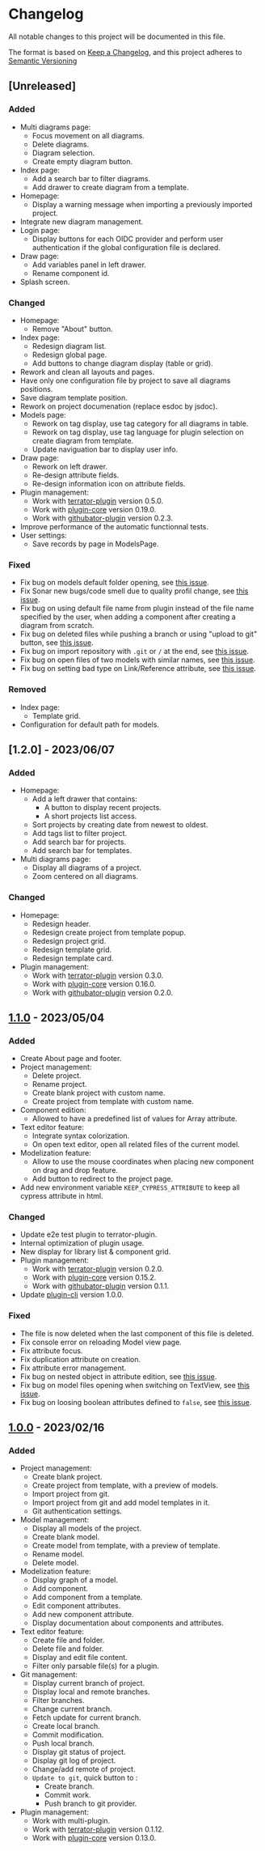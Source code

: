 # Changelog

All notable changes to this project will be documented in this file.

The format is based on [Keep a Changelog](https://keepachangelog.com/en/1.0.0/),
and this project adheres to [Semantic Versioning](https://semver.org/spec/v2.0.0.html)

## [Unreleased]

### Added

* Multi diagrams page:
  * Focus movement on all diagrams.
  * Delete diagrams.
  * Diagram selection.
  * Create empty diagram button.
* Index page:
  * Add a search bar to filter diagrams.
  * Add drawer to create diagram from a template.
* Homepage:
  * Display a warning message when importing a previously imported project.
* Integrate new diagram management.
* Login page:
  * Display buttons for each OIDC provider and perform user authentication if the global configuration file is declared.
* Draw page:
  * Add variables panel in left drawer.
  * Rename component id.
* Splash screen.

### Changed

* Homepage:
  * Remove "About" button.
* Index page:
  * Redesign diagram list.
  * Redesign global page.
  * Add buttons to change diagram display (table or grid).
* Rework and clean all layouts and pages.
* Have only one configuration file by project to save all diagrams positions.
* Save diagram template position.
* Rework on project documenation (replace esdoc by jsdoc).
* Models page:
  * Rework on tag display, use tag category for all diagrams in table.
  * Rework on tag display, use tag language for plugin selection on create diagram from template.
  * Update naviguation bar to display user info.
* Draw page:
  * Rework on left drawer.
  * Re-design attribute fields.
  * Re-design information icon on attribute fields.
* Plugin management:
  * Work with [terrator-plugin](https://github.com/ditrit/terrator-plugin/tree/0.5.0) version 0.5.0.
  * Work with [plugin-core](https://github.com/ditrit/leto-modelizer-plugin-core/tree/0.19.0) version 0.19.0.
  * Work with [githubator-plugin](https://github.com/ditrit/githubator-plugin/tree/0.2.3) version 0.2.3.
* Improve performance of the automatic functionnal tests.
* User settings:
  * Save records by page in ModelsPage.

### Fixed

* Fix bug on models default folder opening, see [this issue](https://github.com/ditrit/leto-modelizer/issues/303).
* Fix Sonar new bugs/code smell due to quality profil change, see [this issue](https://github.com/ditrit/leto-modelizer/issues/322).
* Fix bug on using default file name from plugin instead of the file name specified by the user, when adding a component after creating a diagram from scratch.
* Fix bug on deleted files while pushing a branch or using "upload to git" button, see [this issue](https://github.com/ditrit/leto-modelizer/issues/358).
* Fix bug on import repository with `.git` or `/` at the end, see [this issue](https://github.com/ditrit/leto-modelizer/issues/368).
* Fix bug on open files of two models with similar names, see [this issue](https://github.com/ditrit/leto-modelizer/issues/370).
* Fix bug on setting bad type on Link/Reference attribute, see [this issue](https://github.com/ditrit/leto-modelizer-plugin-core/issues/188).

### Removed

* Index page:
  * Template grid.
* Configuration for default path for models.

## [1.2.0] - 2023/06/07

### Added

* Homepage:
  * Add a left drawer that contains:
    * A button to display recent projects.
    * A short projects list access.
  * Sort projects by creating date from newest to oldest.
  * Add tags list to filter project.
  * Add search bar for projects.
  * Add search bar for templates.
* Multi diagrams page:
  * Display all diagrams of a project.
  * Zoom centered on all diagrams.

### Changed

* Homepage:
  * Redesign header.
  * Redesign create project from template popup.
  * Redesign project grid.
  * Redesign template grid.
  * Redesign template card.
* Plugin management:
  * Work with [terrator-plugin](https://github.com/ditrit/terrator-plugin/tree/0.3.0) version 0.3.0.
  * Work with [plugin-core](https://github.com/ditrit/leto-modelizer-plugin-core/tree/0.16.0) version 0.16.0.
  * Work with [githubator-plugin](https://github.com/ditrit/githubator-plugin/tree/0.2.0) version 0.2.0.

## [1.1.0] - 2023/05/04

### Added

* Create About page and footer.
* Project management:
  * Delete project.
  * Rename project.
  * Create blank project with custom name.
  * Create project from template with custom name.
* Component edition:
  * Allowed to have a predefined list of values for Array attribute.
* Text editor feature:
  * Integrate syntax colorization.
  * On open text editor, open all related files of the current model.
* Modelization feature:
  * Allow to use the mouse coordinates when placing new component on drag and drop feature.
  * Add button to redirect to the project page.
* Add new environment variable `KEEP_CYPRESS_ATTRIBUTE` to keep all cypress attribute in html.

### Changed

* Update e2e test plugin to terrator-plugin.
* Internal optimization of plugin usage.
* New display for library list & component grid.
* Plugin management:
  * Work with [terrator-plugin](https://github.com/ditrit/terrator-plugin/tree/0.2.0) version 0.2.0.
  * Work with [plugin-core](https://github.com/ditrit/leto-modelizer-plugin-core/tree/0.15.2) version 0.15.2.
  * Work with [githubator-plugin](https://github.com/ditrit/githubator-plugin/tree/0.1.1) version 0.1.1.
* Update [plugin-cli](https://github.com/ditrit/leto-modelizer-plugin-cli/tree/1.0.0) version 1.0.0.

### Fixed

* The file is now deleted when the last component of this file is deleted.
* Fix console error on reloading Model view page.
* Fix attribute focus.
* Fix duplication attribute on creation.
* Fix attribute error management.
* Fix bug on nested object in attribute edition, see [this issue](https://github.com/ditrit/leto-modelizer/issues/203).
* Fix bug on model files opening when switching on TextView, see [this issue](https://github.com/ditrit/leto-modelizer/issues/202).
* Fix bug on loosing boolean attributes defined to `false`, see [this issue](https://github.com/ditrit/leto-modelizer/issues/261).

## [1.0.0] - 2023/02/16

### Added

* Project management:
  * Create blank project.
  * Create project from template, with a preview of models.
  * Import project from git.
  * Import project from git and add model templates in it.
  * Git authentication settings.
* Model management:
  * Display all models of the project.
  * Create blank model.
  * Create model from template, with a preview of template.
  * Rename model.
  * Delete model.
* Modelization feature:
  * Display graph of a model.
  * Add component.
  * Add component from a template.
  * Edit component attributes.
  * Add new component attribute.
  * Display documentation about components and attributes.
* Text editor feature:
  * Create file and folder.
  * Delete file and folder.
  * Display and edit file content.
  * Filter only parsable file(s) for a plugin.
* Git management:
  * Display current branch of project.
  * Display local and remote branches.
  * Filter branches.
  * Change current branch.
  * Fetch update for current branch.
  * Create local branch.
  * Commit modification.
  * Push local branch.
  * Display git status of project.
  * Display git log of project.
  * Change/add remote of project.
  * `Update to git`, quick button to :
    * Create branch.
    * Commit work.
    * Push branch to git provider.
* Plugin management:
  * Work with multi-plugin.
  * Work with [terrator-plugin](https://github.com/ditrit/terrator-plugin/tree/0.1.12) version 0.1.12.
  * Work with [plugin-core](https://github.com/ditrit/leto-modelizer-plugin-core/tree/0.13.0) version 0.13.0.

[1.1.0]: https://github.com/ditrit/leto-modelizer/blob/main/changelog.md#1.1.0
[1.0.0]: https://github.com/ditrit/leto-modelizer/blob/main/changelog.md#1.0.0
